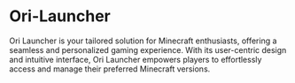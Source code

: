 # Ori-Launcher
Ori Launcher is your tailored solution for Minecraft enthusiasts, offering a seamless and personalized gaming experience. With its user-centric design and intuitive interface, Ori Launcher empowers players to effortlessly access and manage their preferred Minecraft versions.
